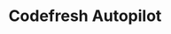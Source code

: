 ---
title: "Codefresh Autopilot"
description: "COMING SOON!"
excerpt: ""
group: argo-enterprise
toc: true
---